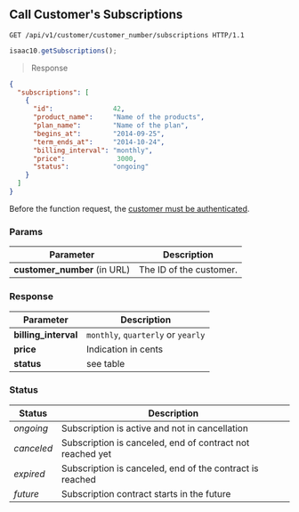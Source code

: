 ## Call Customer's Subscriptions

```http
GET /api/v1/customer/customer_number/subscriptions HTTP/1.1
```

```javascript
isaac10.getSubscriptions();
```

> Response

```json
{
  "subscriptions": [
    {
      "id":               42,
      "product_name":     "Name of the products",
      "plan_name":        "Name of the plan",
      "begins_at":        "2014-09-25",
      "term_ends_at":     "2014-10-24",
      "billing_interval": "monthly",   
      "price":             3000,       
      "status":           "ongoing"    
    }
  ]
}
```

<aside class="success">
Before the function request, the <a href= "#customer-authentication"> customer must be authenticated</a>.
</aside>

### Params

Parameter | Description
----------|-------------
**customer_number** (in URL) | The ID of the customer.  


### Response

Parameter | Description
----------|-------------
**billing_interval** | `monthly`, `quarterly` or `yearly`
**price** | Indication in cents
**status** | see table

### Status

Status | Description
----------|-------------
_ongoing_ | Subscription is active and not in cancellation
_canceled_ | Subscription is canceled, end of contract not reached yet
_expired_ | Subscription is canceled, end of the contract is reached
_future_ | Subscription contract starts in the future
